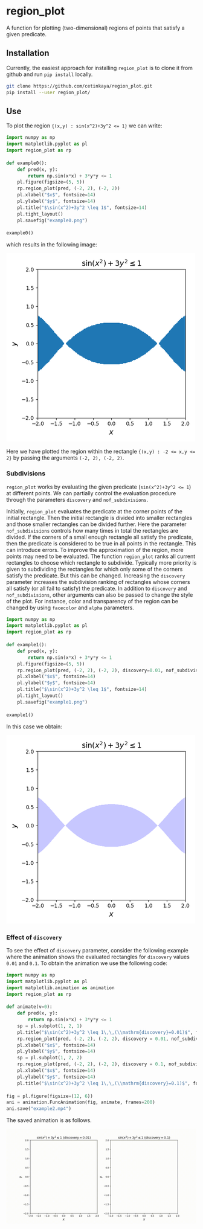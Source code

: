 # region_plot
A function for plotting (two-dimensional) regions of points that satisfy a given predicate.

## Installation
Currently, the easiest approach for installing `region_plot` is to clone it from github and run `pip install` locally. 

~~~sh
git clone https://github.com/cetinkaya/region_plot.git
pip install --user region_plot/
~~~

## Use
To plot the region `{(x,y) : sin(x^2)+3y^2 <= 1}` we can write:

~~~python
import numpy as np
import matplotlib.pyplot as pl
import region_plot as rp

def example0():
    def pred(x, y):
        return np.sin(x*x) + 3*y*y <= 1
    pl.figure(figsize=(5, 5))
    rp.region_plot(pred, (-2, 2), (-2, 2))
    pl.xlabel("$x$", fontsize=14)
    pl.ylabel("$y$", fontsize=14)
    pl.title("$\sin(x^2)+3y^2 \leq 1$", fontsize=14)
    pl.tight_layout()
    pl.savefig("example0.png")

example0()
~~~

which results in the following image:

![Example plot 0](examples/example0.png)

Here we have plotted the region within the rectangle `{(x,y) : -2 <= x,y <= 2}` by passing the arguments `(-2, 2), (-2, 2)`. 

### Subdivisions

`region_plot` works by evaluating the given predicate (`sin(x^2)+3y^2 <= 1`) at different points. We can partially control the evaluation procedure through the parameters `discovery` and `nof_subdivisions`. 

Initially, `region_plot` evaluates the predicate at the corner points of the initial rectangle. Then the initial rectangle is divided into smaller rectangles and those smaller rectangles can be divided further. Here the parameter `nof_subdivisions` controls how many times in total the rectangles are divided. If the corners of a small enough rectangle all satisfy the predicate, then the predicate is considered to be true in all points in the rectangle. This can introduce errors. To improve the approximation of the region, more points may need to be evaluated. The function `region_plot` ranks all current rectangles to choose which rectangle to subdivide. Typically more priority is given to subdividing the rectangles for which only some of the corners satisfy the predicate. But this can be changed. Increasing the `discovery` parameter increases the subdivision ranking of rectangles whose corners all satisfy (or all fail to satisfy) the predicate. In addition to `discovery` and `nof_subdivisions`, other arguments can also be passed to change the style of the plot. For instance, color and transparency of the region can be changed by using `facecolor` and `alpha` parameters.

~~~python
import numpy as np
import matplotlib.pyplot as pl
import region_plot as rp

def example1():
    def pred(x, y):
        return np.sin(x*x) + 3*y*y <= 1
    pl.figure(figsize=(5, 5))
    rp.region_plot(pred, (-2, 2), (-2, 2), discovery=0.01, nof_subdivisions=5000, facecolor="#9090FF", alpha=0.5)
    pl.xlabel("$x$", fontsize=14)
    pl.ylabel("$y$", fontsize=14)
    pl.title("$\sin(x^2)+3y^2 \leq 1$", fontsize=14)
    pl.tight_layout()
    pl.savefig("example1.png")

example1()
~~~

In this case we obtain:

![Example plot 1](examples/example1.png)

### Effect of `discovery`

To see the effect of `discovery` parameter, consider the following example where the animation shows the evaluated rectangles for `discovery` values `0.01` and `0.1`. To obtain the animation we use the following code:

~~~python
import numpy as np
import matplotlib.pyplot as pl
import matplotlib.animation as animation
import region_plot as rp

def animate(v=0):
    def pred(x, y):
        return np.sin(x*x) + 3*y*y <= 1
    sp = pl.subplot(1, 2, 1)
    pl.title("$\sin(x^2)+3y^2 \leq 1\,\,(\\mathrm{discovery}=0.01)$", fontsize=14)
    rp.region_plot(pred, (-2, 2), (-2, 2), discovery = 0.01, nof_subdivisions=v, show_all=True, edgecolor="#000000", facecolor="#9090FF", alpha=0.5)
    pl.xlabel("$x$", fontsize=14)
    pl.ylabel("$y$", fontsize=14)
    sp = pl.subplot(1, 2, 2)
    rp.region_plot(pred, (-2, 2), (-2, 2), discovery = 0.1, nof_subdivisions=v, show_all=True, edgecolor="#000000", facecolor="#9090FF", alpha=0.5)
    pl.xlabel("$x$", fontsize=14)
    pl.ylabel("$y$", fontsize=14)
    pl.title("$\sin(x^2)+3y^2 \leq 1\,\,(\\mathrm{discovery}=0.1)$", fontsize=14)

fig = pl.figure(figsize=(12, 6))
ani = animation.FuncAnimation(fig, animate, frames=200)
ani.save("example2.mp4")
~~~

The saved animation is as follows.

![Example animation](examples/example2.gif)
